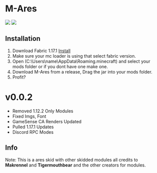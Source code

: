 # M-Ares
![](https://img.shields.io/github/downloads/XJMI/Mares/total?color=%23ff0000&label=Downloads&style=flat-square)
![](https://img.shields.io/github/repo-size/XJMI/Mares?color=FF0000&style=flat-square)

## Installation
1. Download Fabric 1.17.1 [Install](https://fabricmc.net/use) 
2. Make sure your mc loader is using that select fabric version.
3. Open (C:\Users\name\AppData\Roaming\.minecraft) and select your mods folder or if you dont have one make one.
4. Download M-Ares from a release, Drag the jar into your mods folder.
5. Profit?


###

# v0.0.2
- Removed 1.12.2 Only Modules
- Fixed Imgs, Font
- GameSense CA Renders Updated
- Pulled 1.17.1 Updates
- Discord RPC Modes

###

## Info
Note: This is a ares skid with other skidded modules all credits to **Makrennel** and **Tigermouthbear** and the other creators for modules.

